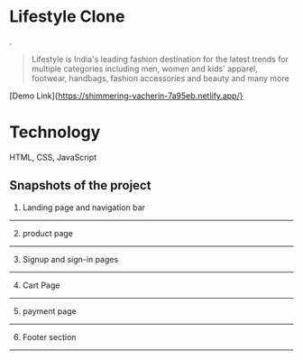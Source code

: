 
 <h1>Lifestyle Clone</h1>
.
<br>

>  Lifestyle is India's leading fashion destination for the latest
   trends for multiple categories including men, women and kids'
  apparel, footwear, handbags, fashion accessories and beauty and many more
  
  [Demo Link]{https://shimmering-vacherin-7a95eb.netlify.app/}

  
# Technology

HTML, CSS, JavaScript

## Snapshots of the project

1. Landing page and navigation bar


*******************************************************************************

2. product page


*******************************************************************************

3. Signup and sign-in pages
    


*******************************************************************************

4. Cart Page
    

*******************************************************************************

5. payment page
   

***********************************************************************

6. Footer section


***********************************************************************









